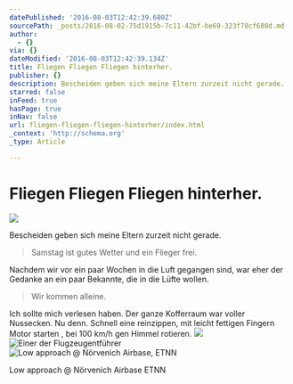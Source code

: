```yaml
---
datePublished: '2016-08-03T12:42:39.680Z'
sourcePath: _posts/2016-08-02-75d1915b-7c11-42bf-be69-323f78cf680d.md
author:
  - {}
via: {}
dateModified: '2016-08-03T12:42:39.134Z'
title: Fliegen Fliegen Fliegen hinterher.
publisher: {}
description: Bescheiden geben sich meine Eltern zurzeit nicht gerade.
starred: false
inFeed: true
hasPage: true
inNav: false
url: fliegen-fliegen-fliegen-hinterher/index.html
_context: 'http://schema.org'
_type: Article

---
```

# Fliegen Fliegen Fliegen hinterher.
![](https://the-grid-user-content.s3-us-west-2.amazonaws.com/96b747cc-962b-4697-8e0a-556c995d1eae.jpg)

Bescheiden geben sich meine Eltern zurzeit nicht gerade.

> Samstag ist gutes Wetter und ein Flieger frei.

Nachdem wir vor ein paar Wochen in die Luft gegangen sind, war eher der Gedanke an ein paar Bekannte, die in die Lüfte wollen.

> Wir kommen alleine.

Ich sollte mich verlesen haben. Der ganze Kofferraum war voller Nussecken. Nu denn. Schnell eine reinzippen, mit leicht fettigen Fingern Motor starten , bei 100 km/h gen Himmel rotieren.
![](https://the-grid-user-content.s3-us-west-2.amazonaws.com/daa8b092-6d34-4259-8318-7c0abb497b29.jpg)
![Einer der Flugzeugentführer](https://the-grid-user-content.s3-us-west-2.amazonaws.com/e09db871-2aba-4f66-8fe2-5a85daab4994.jpg)
![Low approach @ Nörvenich Airbase, ETNN](https://the-grid-user-content.s3-us-west-2.amazonaws.com/eb6b6a63-c2f1-4751-aa55-c75fcb0c274d.jpg)

Low approach @ Nörvenich Airbase ETNN